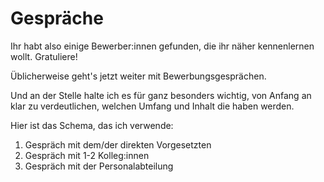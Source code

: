 # Gespräche

<!-- Note -->
Ihr habt also einige Bewerber:innen gefunden, die ihr näher kennenlernen wollt.
Gratuliere!

Üblicherweise geht's jetzt weiter mit Bewerbungsgesprächen.

Und an der Stelle halte ich es für ganz besonders wichtig, von Anfang an klar zu verdeutlichen, welchen Umfang und Inhalt die haben werden.

Hier ist das Schema, das ich verwende:


1. Gespräch mit dem/der direkten Vorgesetzten
2. Gespräch mit 1-2 Kolleg:innen
3. Gespräch mit der Personalabteilung
